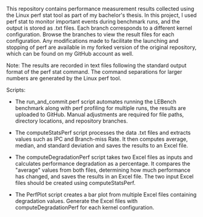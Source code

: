 This repository contains performance measurement results collected using the Linux perf stat tool as part of my bachelor's thesis.
In this project, I used perf stat to monitor important events during benchmark runs, and the output is stored as .txt files.
Each branch corresponds to a different kernel configuration. Browse the branches to view the result files for each configuration. Any modifications made to facilitate the launching and stopping of perf are available in my forked version of the original repository, which can be found on my GitHub account as well.

Note: The results are recorded in text files following the standard output format of the perf stat command. The command separations for larger numbers are generated by the Linux perf tool.  

Scripts:
- The run_and_commit.perf script automates running the LEBench benchmark along with perf profiling for multiple runs, the results are uploaded to GitHub. Manual adjustments are required for file paths, directory locations, and repository branches.

- The computeStatsPerf script processes the data .txt files and extracts values such as IPC and Branch-miss Rate. It then computes average, median, and standard deviation and saves the results to an Excel file. 
- The computeDegradationPerf script takes two Excel files as inputs and calculates performance degradation as a percentage. It compares the "average" values from both files, determining how much performance has changed, and saves the results in an Excel file. The two input Excel files should be created using computeStatsPerf.
  
- The PerfPlot script creates a bar plot from multiple Excel files containing degradation values. Generate the Excel files with computeDegradationPerf for each kernel configuration.

 
